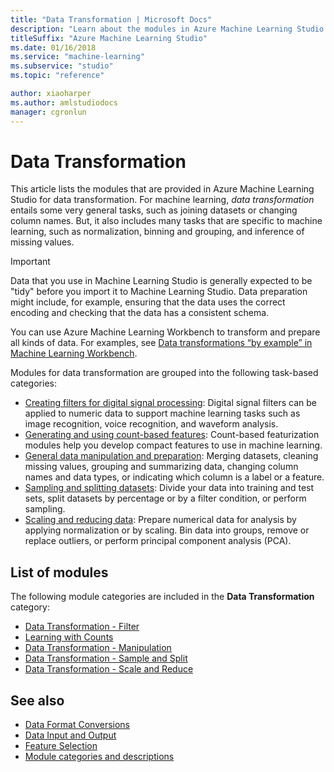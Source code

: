 ```yaml
---
title: "Data Transformation | Microsoft Docs"
description: "Learn about the modules in Azure Machine Learning Studio that you can use for data transformation."
titleSuffix: "Azure Machine Learning Studio"
ms.date: 01/16/2018
ms.service: "machine-learning"
ms.subservice: "studio"
ms.topic: "reference"

author: xiaoharper
ms.author: amlstudiodocs
manager: cgronlun
---
```

# Data Transformation

This article lists the modules that are provided in Azure Machine Learning Studio for data transformation. For machine learning, *data transformation* entails some very general tasks, such as joining datasets or changing column names. But, it also includes many tasks that are specific to machine learning, such as normalization, binning and grouping, and inference of missing values.

> [!IMPORTANT]
> Data that you use in Machine Learning Studio is generally expected to be "tidy" before you import it to Machine Learning Studio. Data preparation might include, for example, ensuring that the data uses the correct encoding and checking that the data has a consistent schema.
> 
> You can use Azure Machine Learning Workbench to transform and prepare all kinds of data. For examples, see [Data transformations “by example” in Machine Learning Workbench](https://blogs.technet.microsoft.com/machinelearning/2017/09/25/by-example-transformations-in-the-azure-machine-learning-workbench/).

Modules for data transformation are grouped into the following task-based categories:
   
-   [Creating filters for digital signal processing](data-transformation-filter.md): Digital signal filters can be applied to numeric data to support machine learning tasks such as image recognition, voice recognition, and waveform analysis.
-   [Generating and using count-based features](data-transformation-learning-with-counts.md): Count-based featurization modules help you develop compact features to use in machine learning.
-   [General data manipulation and preparation](data-transformation-manipulation.md): Merging datasets, cleaning missing values, grouping and summarizing data, changing column names and data types, or indicating which column is a label or a feature.
-   [Sampling and splitting datasets](data-transformation-sample-and-split.md): Divide your data into training and test sets, split datasets by percentage or by a filter condition, or perform sampling.
-   [Scaling and reducing data](data-transformation-scale-and-reduce.md): Prepare numerical data for analysis by applying normalization or by scaling. Bin data into groups, remove or replace outliers, or perform principal component analysis (PCA).
  
##  List of modules

The following module categories are included in the **Data Transformation** category:
  
- [Data Transformation - Filter](data-transformation-filter.md)
- [Learning with Counts](data-transformation-learning-with-counts.md)
- [Data Transformation - Manipulation](data-transformation-manipulation.md)
- [Data Transformation - Sample and Split](data-transformation-sample-and-split.md)
- [Data Transformation - Scale and Reduce](data-transformation-scale-and-reduce.md)
  
## See also

- [Data Format Conversions](data-format-conversions.md)
- [Data Input and Output](data-input-and-output.md)
- [Feature Selection](feature-selection-modules.md)
- [Module categories and descriptions](machine-learning-module-descriptions.md)
